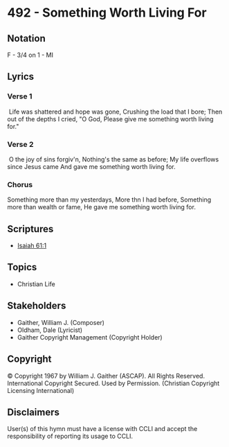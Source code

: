 # 492 - Something Worth Living For

## Notation

F - 3/4 on 1 - MI

## Lyrics

### Verse 1

 Life was shattered and hope was gone, Crushing the load that I bore; Then out of the depths I cried, "O God, Please give me something worth living for."

### Verse 2

 O the joy of sins forgiv'n, Nothing's the same as before; My life overflows since Jesus came And gave me something worth living for. 

### Chorus

Something more than my yesterdays, More thn I had before, Something more than wealth or fame, He gave me something worth living for. 


## Scriptures

- [Isaiah 61:1](https://www.biblegateway.com/passage/?search=Isaiah%2061%3A1)

## Topics

- Christian Life

## Stakeholders

- Gaither, William J. (Composer)
- Oldham, Dale (Lyricist)
- Gaither Copyright Management (Copyright Holder)

## Copyright

© Copyright 1967 by William J. Gaither (ASCAP). All Rights Reserved. International Copyright Secured. Used by Permission.
(Christian Copyright Licensing International)

## Disclaimers

User(s) of this hymn must have a license with CCLI and accept the responsibility of reporting its usage to CCLI.


